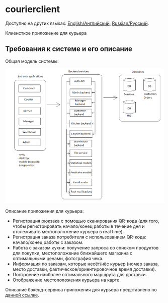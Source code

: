 # courierclient

Доступно на других языках: [English/Английский](courier.md), [Russian/Русский](courier.ru.md). 

Клиенсткое приложение для курьера 

## Требования к системе и его описание 

Общая модель системы: 

![system_overall](../img/system_overall.png)

Описание приложения для курьера: 
- Регистрация рюкзака с помощью сканирования QR-кода (для того, чтобы регистрировать начало/конец работы в течение дня и отслеживать местоположение курьера в real time).
- Регистрация заказа потребителя с использованием QR-кода: начало/конец работы с заказом.
- Работа с заказом кухни: получение запроса со списком продуктов для покупки, местоположение ближайшего магазина с оптимальными ценами, фотография чека.
- Информация по заказам, которые несёт/нёс курьер (номер заказа, место доставки, фактическое/ориентировочное время доставки).
- Построение наиболее оптимального маршрута для доставки.
- Отображение местоположения курьера на карте.

Описание бэкенд-сервиса приложения для курьера представлено по [данной ссылке](../backend/courierbackend.ru.md).
